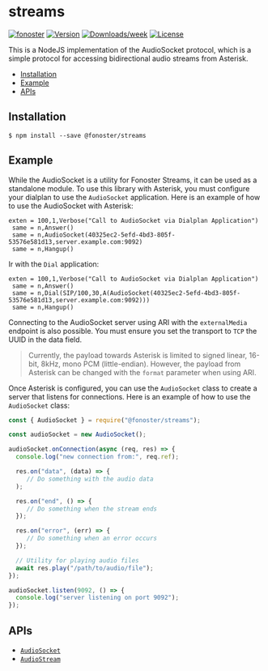 streams
=================

[![fonoster](https://img.shields.io/badge/goodtok-sdk-brightgreen.svg)](https://fonoster.com)
[![Version](https://img.shields.io/npm/v/@fonoster/streams.svg)](https://npmjs.org/package/@fonoster/streams)
[![Downloads/week](https://img.shields.io/npm/dw/@fonoster/streams.svg)](https://npmjs.org/package/@fonoster/streams)
[![License](https://img.shields.io/npm/l/@fonoster/streams.svg)](https://github.com/fonoster/fonoster/blob/main/package.json)

This is a NodeJS implementation of the AudioSocket protocol, which is a simple protocol for accessing bidirectional audio streams from Asterisk.

* [Installation](#installation)
* [Example](#example)
* [APIs](#apis)

## Installation

```sh-session
$ npm install --save @fonoster/streams
```

## Example

While the AudioSocket is a utility for Fonoster Streams, it can be used as a standalone module. To use this library with Asterisk, you must configure your dialplan to use the `AudioSocket` application. Here is an example of how to use the AudioSocket with Asterisk:

```
exten = 100,1,Verbose("Call to AudioSocket via Dialplan Application")
 same = n,Answer()
 same = n,AudioSocket(40325ec2-5efd-4bd3-805f-53576e581d13,server.example.com:9092)
 same = n,Hangup()
```

Ir with the `Dial` application:

```
exten = 100,1,Verbose("Call to AudioSocket via Dialplan Application")
 same = n,Answer()
 same = n,Dial(SIP/100,30,A(AudioSocket(40325ec2-5efd-4bd3-805f-53576e581d13,server.example.com:9092)))
 same = n,Hangup()
```

Connecting to the AudioSocket server using ARI with the `externalMedia` endpoint is also possible. You must ensure you set the transport to `TCP` the UUID in the data field. 

> Currently, the payload towards Asterisk is limited to signed linear, 16-bit, 8kHz, mono PCM (little-endian). However, the payload from Asterisk can be changed with the `format` parameter when using ARI.

Once Asterisk is configured, you can use the `AudioSocket` class to create a server that listens for connections. Here is an example of how to use the `AudioSocket` class:

```js
const { AudioSocket } = require("@fonoster/streams");

const audioSocket = new AudioSocket();

audioSocket.onConnection(async (req, res) => {
  console.log("new connection from:", req.ref);

  res.on("data", (data) => {
     // Do something with the audio data
  );

  res.on("end", () => {
     // Do something when the stream ends
  });

  res.on("error", (err) => {
     // Do something when an error occurs
  });

  // Utility for playing audio files
  await res.play("/path/to/audio/file");
});

audioSocket.listen(9092, () => {
  console.log("server listening on port 9092");
});
```

## APIs

* [`AudioSocket`](#AudioSocket)
* [`AudioStream`](#AudioStream)
